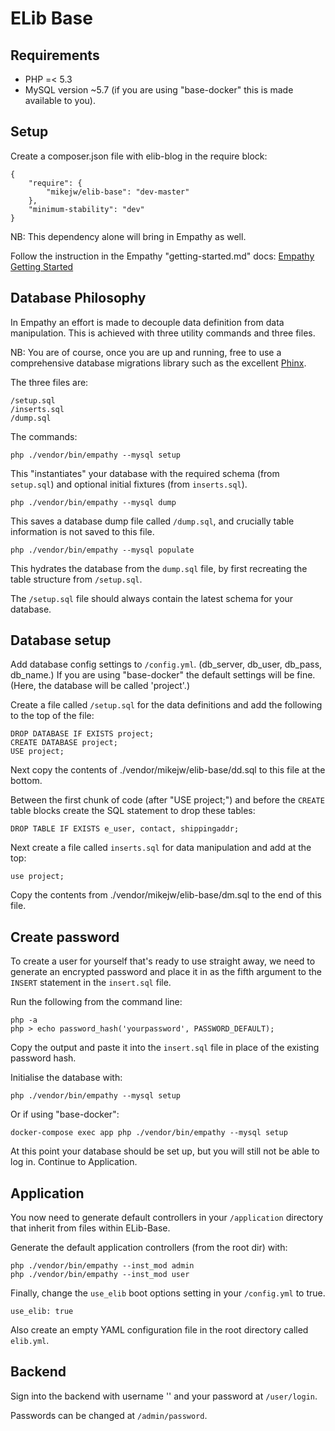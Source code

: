 

ELib Base
===

Requirements
---
* PHP =< 5.3
* MySQL version ~5.7 (if you are using "base-docker" this is made available to you).


Setup
---

Create a composer.json file with elib-blog in the require block:

    {
        "require": {
            "mikejw/elib-base": "dev-master"
        },
        "minimum-stability": "dev"
    }

NB: This dependency alone will bring in Empathy as well.

Follow the instruction in the Empathy "getting-started.md" docs:
[Empathy Getting Started](https://github.com/mikejw/empathy/blob/master/docs/getting-started.md)


Database Philosophy
---

In Empathy an effort is made to decouple data definition from data manipulation. This is achieved
with three utility commands and three files. 

NB: You are of course, once you are up and running, free to use a comprehensive database migrations
library such as the excellent [Phinx](https://phinx.org/).

The three files are:

    /setup.sql
    /inserts.sql
    /dump.sql

The commands:

    php ./vendor/bin/empathy --mysql setup

This "instantiates" your database with the required schema (from `setup.sql`) and optional initial fixtures
(from `inserts.sql`).

    php ./vendor/bin/empathy --mysql dump

This saves a database dump file called `/dump.sql`, and crucially table information is not 
saved to this file.

    php ./vendor/bin/empathy --mysql populate

This hydrates the database from the `dump.sql` file, by first recreating the table structure
from `/setup.sql`.

The `/setup.sql` file should always contain the latest schema for your database.

Database setup
---

Add database config settings to `/config.yml`. (db_server, db_user, db_pass, db_name.) 
If you are using "base-docker" the default settings will be fine.
(Here, the database will be called 'project'.) 

Create a file called `/setup.sql` for the data definitions and add the following to the top of the file:

    DROP DATABASE IF EXISTS project;
    CREATE DATABASE project;
    USE project;

Next copy the contents of ./vendor/mikejw/elib-base/dd.sql to this file at the bottom.

Between the first chunk of code (after "USE project;") and before the `CREATE` table blocks 
create the SQL statement to drop these tables:


    DROP TABLE IF EXISTS e_user, contact, shippingaddr;


Next create a file called `inserts.sql` for data manipulation and add at the top:

    use project;

Copy the contents from ./vendor/mikejw/elib-base/dm.sql to the end of this file.

Create password
---

To create a user for yourself that's ready to use straight away, we need to generate an
encrypted password and place it in as the fifth argument to the `INSERT` statement in the `insert.sql` file.

Run the following from the command line:

    php -a
    php > echo password_hash('yourpassword', PASSWORD_DEFAULT);

Copy the output and paste it into the `insert.sql` file in place of the existing password hash.


Initialise the database with:

    php ./vendor/bin/empathy --mysql setup

Or if using "base-docker":

    docker-compose exec app php ./vendor/bin/empathy --mysql setup


At this point your database should be set up, but you will still not be able to log in. Continue
to Application.


Application
---

You now need to generate default controllers in your `/application` directory that inherit from
files within ELib-Base.

Generate the default application controllers (from the root dir) with:

    php ./vendor/bin/empathy --inst_mod admin
    php ./vendor/bin/empathy --inst_mod user


Finally, change the `use_elib` boot options setting in your `/config.yml` to true.

    use_elib: true

Also create an empty YAML configuration file in the root directory called `elib.yml`.


Backend
---

Sign into the backend with username '<username>' and your password
at `/user/login`.


Passwords can be changed at `/admin/password`.

